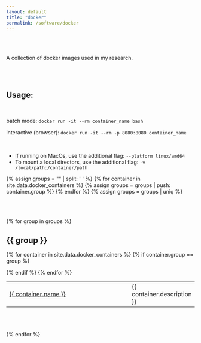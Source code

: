 ```yaml
---
layout: default
title: "docker"
permalink: /software/docker
---
```


<br/> <br/> 

A collection of docker images used in my research.

<br/> <br/> 

## Usage:

<br/> 

batch mode: `docker run -it --rm container_name bash`

interactive (browser): `docker run -it --rm -p 8080:8080 container_name`

<br/> 

- If running on MacOs, use the additional flag: `--platform linux/amd64`
- To mount a local directors, use the additional flag: `-v /local/path:/container/path`


{% assign groups = "" | split: ' ' %}
{% for container in site.data.docker_containers %}
{% assign groups = groups | push: container.group %}
{% endfor %}
{% assign groups = groups | uniq %}

<br/> <br/> 


{% for group in groups %}

## {{ group }}

<table class="alternate">

{% for container in site.data.docker_containers %}
{% if container.group == group %}
<tr>
        <td style="width: 400px" > <a href="{{ container.hub_link }}"> {{ container.name }} </a></td>
        <td>  {{ container.description }} </td>
</tr>
{% endif %}
{% endfor %}
</table>


<br/><br/>

{% endfor %}

<br/><br/><br/>

